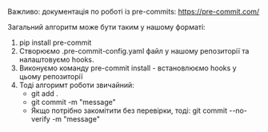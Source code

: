 Важливо: документація по роботі із pre-commits: https://pre-commit.com/

Загальний алгоритм може бути таким у нашому форматі:
1. pip install pre-commit
2. Створюємо .pre-commit-config.yaml файл у нашому репозиторії та налаштовуємо hooks.
3. Виконуємо команду pre-commit install - встановлюємо hooks у цьому репозиторії
4. Тоді алгоримт роботи звичайний:
	- git add .
	- git commit -m "message"
	- Якщо потрібно закомітити без перевірки, тоді:
		git commit --no-verify -m "message"
